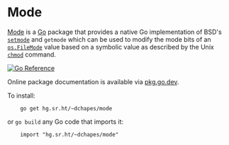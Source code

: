 Mode
========

[Mode](https://hg.sr.ht/~dchapes/mode)
is a [Go](http://golang.org/) package that provides
a native Go implementation of BSD's
[`setmode`](https://www.freebsd.org/cgi/man.cgi?query=setmode&sektion=3)
and `getmode` which can be used to modify the mode bits of
an [`os.FileMode`](https://golang.org/pkg/os#FileMode) value
based on a symbolic value as described by the
Unix [`chmod`](https://www.freebsd.org/cgi/man.cgi?query=chmod&sektion=1) command.

[![Go Reference](https://pkg.go.dev/badge/hg.sr.ht/~dchapes/mode.svg)](https://pkg.go.dev/hg.sr.ht/~dchapes/mode)

Online package documentation is available via
[pkg.go.dev](https://pkg.go.dev/hg.sr.ht/~dchapes/mode).

To install:

		go get hg.sr.ht/~dchapes/mode

or `go build` any Go code that imports it:

		import "hg.sr.ht/~dchapes/mode"
